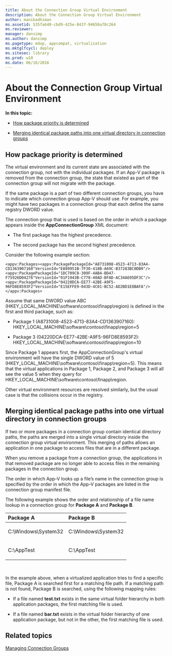 ```yaml
---
title: About the Connection Group Virtual Environment
description: About the Connection Group Virtual Environment
author: manikadhiman
ms.assetid: 535fa640-cbd9-425e-8437-94650a70c264
ms.reviewer: 
manager: dansimp
ms.author: dansimp
ms.pagetype: mdop, appcompat, virtualization
ms.mktglfcycl: deploy
ms.sitesec: library
ms.prod: w10
ms.date: 06/16/2016
---
```



# About the Connection Group Virtual Environment


**In this topic:**

-   [How package priority is determined](#bkmk-pkg-priority-deter)

-   [Merging identical package paths into one virtual directory in connection groups](#bkmk-merged-root-ve-exp)

## <a href="" id="bkmk-pkg-priority-deter"></a>How package priority is determined


The virtual environment and its current state are associated with the connection group, not with the individual packages. If an App-V package is removed from the connection group, the state that existed as part of the connection group will not migrate with the package.

If the same package is a part of two different connection groups, you have to indicate which connection group App-V should use. For example, you might have two packages in a connection group that each define the same registry DWORD value.

The connection group that is used is based on the order in which a package appears inside the **AppConnectionGroup** XML document:

-   The first package has the highest precedence.

-   The second package has the second highest precedence.

Consider the following example section:

``` syntax
<appv:Packages><appv:PackagePackageId="A8731008-4523-4713-83A4-CD1363907160"VersionId="E889951B-7F30-418B-A69C-B37283BC0DB9"/><appv:PackagePackageId="1DC709C8-309F-4AB4-BD47-F75926D04276"VersionId="01F1943B-C778-40AD-BFAD-AC34A695DF3C"/><appv:PackagePackageId="04220DCA-EE77-42BE-A9F5-96FD8E8593F2"VersionId="E15EFFE9-043D-4C01-BC52-AD2BD1E8BAFA"/></appv:Packages>
```

Assume that same DWORD value ABC (HKEY\_LOCAL\_MACHINE\\software\\contoso\\finapp\\region) is defined in the first and third package, such as:

-   Package 1 (A8731008-4523-4713-83A4-CD1363907160): HKEY\_LOCAL\_MACHINE\\software\\contoso\\finapp\\region=5

-   Package 3 (04220DCA-EE77-42BE-A9F5-96FD8E8593F2): HKEY\_LOCAL\_MACHINE\\software\\contoso\\finapp\\region=10

Since Package 1 appears first, the AppConnectionGroup's virtual environment will have the single DWORD value of 5 (HKEY\_LOCAL\_MACHINE\\software\\contoso\\finapp\\region=5). This means that the virtual applications in Package 1, Package 2, and Package 3 will all see the value 5 when they query for HKEY\_LOCAL\_MACHINE\\software\\contoso\\finapp\\region.

Other virtual environment resources are resolved similarly, but the usual case is that the collisions occur in the registry.

## <a href="" id="bkmk-merged-root-ve-exp"></a>Merging identical package paths into one virtual directory in connection groups


If two or more packages in a connection group contain identical directory paths, the paths are merged into a single virtual directory inside the connection group virtual environment. This merging of paths allows an application in one package to access files that are in a different package.

When you remove a package from a connection group, the applications in that removed package are no longer able to access files in the remaining packages in the connection group.

The order in which App-V looks up a file’s name in the connection group is specified by the order in which the App-V packages are listed in the connection group manifest file.

The following example shows the order and relationship of a file name lookup in a connection group for **Package A** and **Package B**.

<table>
<colgroup>
<col width="50%" />
<col width="50%" />
</colgroup>
<thead>
<tr class="header">
<th align="left">Package A</th>
<th align="left">Package B</th>
</tr>
</thead>
<tbody>
<tr class="odd">
<td align="left"><p>C:\Windows\System32</p></td>
<td align="left"><p>C:\Windows\System32</p></td>
</tr>
<tr class="even">
<td align="left"><p>C:\AppTest</p></td>
<td align="left"><p>C:\AppTest</p></td>
</tr>
</tbody>
</table>

 

In the example above, when a virtualized application tries to find a specific file, Package A is searched first for a matching file path. If a matching path is not found, Package B is searched, using the following mapping rules:

-   If a file named **test.txt** exists in the same virtual folder hierarchy in both application packages, the first matching file is used.

-   If a file named **bar.txt** exists in the virtual folder hierarchy of one application package, but not in the other, the first matching file is used.






## Related topics


[Managing Connection Groups](managing-connection-groups.md)

 

 





